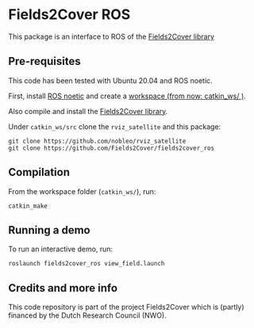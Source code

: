 # Fields2Cover ROS

This package is an interface to ROS of the [Fields2Cover library](https://github.com/Fields2Cover/Fields2Cover)

## Pre-requisites

This code has been tested with Ubuntu 20.04 and ROS noetic.

First, install [ROS noetic](http://wiki.ros.org/noetic/Installation/Ubuntu) and create a [workspace (from now: catkin_ws/ )](http://wiki.ros.org/catkin/Tutorials/create_a_workspace). 


Also compile and install the [Fields2Cover library](https://github.com/Fields2Cover/Fields2Cover).

Under `catkin_ws/src` clone the `rviz_satellite` and this package:
```
git clone https://github.com/nobleo/rviz_satellite
git clone https://github.com/Fields2Cover/fields2cover_ros
```

## Compilation

From the workspace folder (`catkin_ws/`), run:

```
catkin_make
```

## Running a demo

To run an interactive demo, run:

```
roslaunch fields2cover_ros view_field.launch
```


## Credits and more info

This code repository is part of the project Fields2Cover which is (partly) financed by the Dutch Research Council (NWO).


